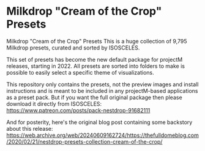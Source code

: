 Milkdrop "Cream of the Crop" Presets
====================================

Milkdrop "Cream of the Crop" Presets
This is a huge collection of 9,795 Milkdrop presets, curated and sorted by ISOSCELES.

This set of presets has become the new default package for projectM releases, starting in 2022. All presets are sorted into folders to make is possible to easily select a specific theme of visualizations.

This repository only contains the presets, not the preview images and install instructions and is meant to be included in any projectM-based applications as a preset pack. But if you want the full original package then please download it directly from ISOSCELES:
https://www.patreon.com/posts/pack-nestdrop-91682111

And for posterity, here's the original blog post containing some backstory about this release:
https://web.archive.org/web/20240609162724/https://thefulldomeblog.com/2020/02/21/nestdrop-presets-collection-cream-of-the-crop/
